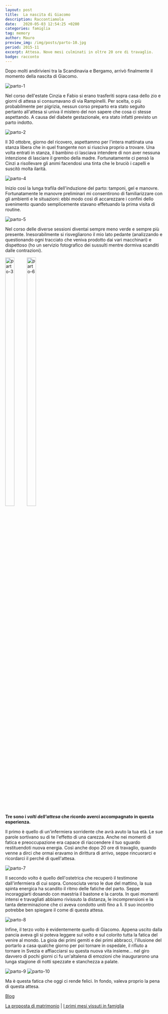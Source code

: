 ```yaml
---
layout: post
title:  La nascita di Giacomo
description: Raccontiamola
date:   2020-05-03 12:54:25 +0200
categories: famiglia
tag: memory
author: Mauro
preview_img: /img/posts/parto-10.jpg
period: 2015-11
excerpt: Attesa. Nove mesi culminati in oltre 20 ore di travaglio.
badge: racconto
---
```


Dopo molti andirivieni tra la Scandinavia e Bergamo, arrivò finalmente il momento della nascita di Giacomo.

![parto-1](/img/posts/parto-1.png)

Nel corso dell'estate Cinzia e Fabio si erano trasferiti sopra casa dello zio e giorni di attesa si consumavano di via Rampinelli.
Per scelta, o più probabilmente per pigrizia, nessun corso preparto era stato seguito pertanto all'attesa si univa il mistero del non sapere che cosa ci stesse aspettando. A causa del diabete gestazionale, era stato infatti previsto un parto indotto.

![parto-2](/img/posts/parto-2.jpg)

Il 30 ottobre, giorno del ricovero, aspettammo per l'intera mattinata una stanza libera che in quel frangente non si riusciva proprio a trovare. Una volta entrati in stanza, il bambino ci lasciava intendere di non aver nessuna intenzione di lasciare il grembo della madre. Fortunatamente ci pensò la Cinzi a risollevare gli animi facendosi una tinta che le bruciò i capelli e suscitò molta ilarità.

![parto-4](/img/posts/parto-4.jpg)

Inizio così la lunga trafila dell'induzione del parto: tamponi, gel e manovre. Fortunatamente le manovre preliminari mi consentirono di familiarizzare con gli ambienti e le situazioni: ebbi modo così di accarezzare i confini dello svenimento quando semplicemente stavano effetuando la prima visita di routine.

![parto-5](/img/posts/parto-5.jpg)

Nel corso delle diverse sessioni diventai sempre meno verde e sempre più presente. Inesorabilmente si risvegliarono il mio lato pedante (analizzando e questionando ogni tracciato che veniva prodotto dai vari macchinari) e dispettoso (ho un servizio fotografico dei sussulti mentre dormiva scanditi dalle contrazioni).

<div style="display: inline-block;">
<img src="/img/posts/parto-3.jpeg" alt="parto-3" style="width: 45%;">
<img src="/img/posts/parto-6.jpg" alt="parto-6" style="width: 45%;">
</div>


**Tre sono i _volti dell'attesa_ che ricordo averci accompagnato in questa esperienza.**

Il primo è quello di un'infermiera sorridente che avrà avuto la tua età. Le sue parole sortivano su di te l'effetto di una carezza. Anche nei momenti di fatica e preoccupazione era capace di riaccendere il tuo sguardo restituendoti nuova energia. Così anche dopo 20 ore di travaglio, quando venne a dirci che ormai eravamo in dirittura di arrivo, seppe rincuorarci e ricordarci il perché di quell'attesa.

![parto-7](/img/posts/parto-7.jpg)

Il secondo volto è quello dell'ostetrica che recuperò il testimone dall'infermiera di cui sopra. Conosciuta verso le due del mattino, la sua spinta energica ha scandito il ritmo delle fatiche del parto. Seppe incoraggiarti dosando con maestria il bastone e la carota. In quei momenti intensi e travagliati abbiamo rivissuto la distanza, le incomprensioni e la tanta determinazione che ci aveva condotto uniti fino a lì. Il suo incontro potrebbe ben spiegare il come di questa attesa.

![parto-8](/img/posts/parto-8.jpg)

Infine, il terzo volto è evidentemente quello di Giacomo. Appena uscito dalla pancia aveva gli si poteva leggere sul volto e sul colorito tutta la fatica del venire al mondo. La gioia dei primi gemiti e dei primi abbracci, l'illusione del portarlo a casa qualche giorno per poi tornare in ospedale, il rifiuto a tornare in Svezia e affiacciarsi su questa nuova vita insieme... nel giro davvero di pochi giorni ci fu un'altalena di emozioni che inaugurarono una lunga stagione di notti spezzate e stanchezza a palate.

![parto-9](/img/posts/parto-9.jpg)
![parto-10](/img/posts/parto-10.jpg)

Ma è questa fatica che oggi ci rende felici. In fondo, valeva proprio la pena di questa attesa.

<a href="/blog"><span class="badge badge-blog">Blog</span></a>

[La proposta di matrimonio](/famiglia/2020/04/30/proposta-matrimonio.html) | [I primi mesi vissuti in famiglia](/famiglia/2020/05/05/trasloco-vigevano.html)